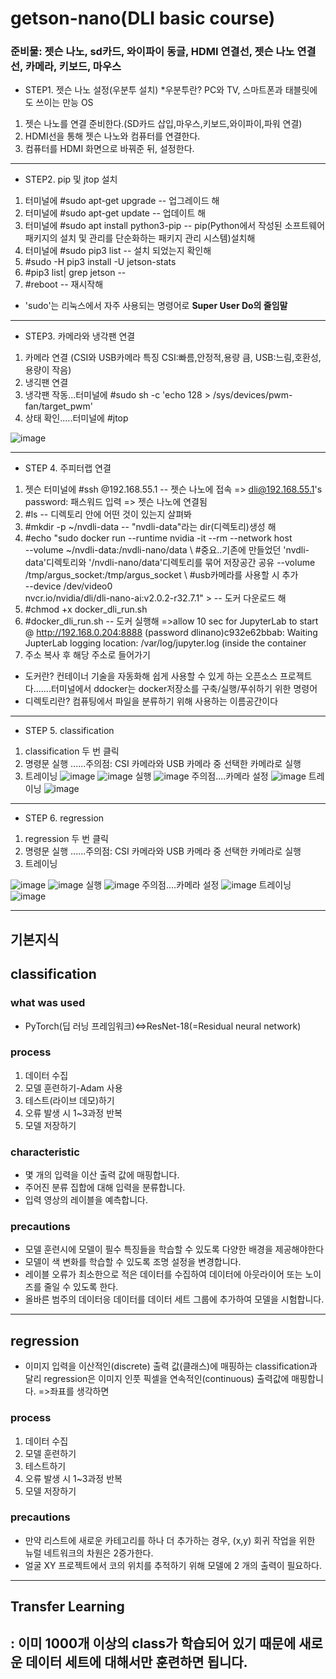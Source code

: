 # getson-nano(DLI basic course)
### 준비물: 젯슨 나노, sd카드, 와이파이 동글, HDMI 연결선, 젯슨 나노 연결선, 카메라, 키보드, 마우스
- STEP1. 젯슨 나노 설정(우분투 설치)
*우분투란? PC와 TV, 스마트폰과 태블릿에도 쓰이는 만능 OS
1. 젯슨 나노를 연결 준비한다.(SD카드 삽입,마우스,키보드,와이파이,파워 연결)
2. HDMI선을 통해 젯슨 나노와 컴퓨터를 연결한다.
3. 컴퓨터를 HDMI 화면으로 바꿔준 뒤, 설정한다.
----------------------------------------------------------------------------------------------------------------------------------------------
- STEP2. pip 및 jtop 설치
1. 터미널에 #sudo apt-get upgrade  -- 업그레이드 해
2. 터미널에 #sudo apt-get update -- 업데이트 해
3. 터미널에 #sudo apt install python3-pip -- pip(Python에서 작성된 소프트웨어 패키지의 설치 및 관리를 단순화하는 패키지 관리 시스템)설치해
4. 터미널에 #sudo pip3 list -- 설치 되었는지 확인해
5. #sudo -H pip3 install -U jetson-stats
6. #pip3 list| grep jetson -- 
7. #reboot  -- 재시작해
* 'sudo'는 리눅스에서 자주 사용되는 명령어로 **Super User Do의 줄임말**
-------------------------------------------------------------------------------------------------------------------------------------------------
- STEP3. 카메라와 냉각팬 연결
1. 카메라 연결 (CSI와 USB카메라 특징 CSI:빠름,안정적,용량 큼, USB:느림,호환성,용량이 작음)
2. 냉긱팬 연결 
3. 냉각팬 작동...터미널에 #sudo sh -c 'echo 128 > /sys/devices/pwm-fan/target_pwm'
4. 상태 확인.....터미널에 #jtop

![image](https://user-images.githubusercontent.com/102523600/201663630-1abf44ff-c5dc-430d-af76-b5cb0165e27b.png)

-----------------------------------------------------------------------------------------------------------------------------------------
- STEP 4. 주피터랩 연결
1. 젯슨 터미널에 #ssh <name>@192.168.55.1 -- 젯슨 나노에 접속
  => dli@192.168.55.1's password: 패스워드 입력
  => 젯슨 나노에 연결됨
2. #ls -- 디렉토리 안에 어떤 것이 있는지 살펴봐
3. #mkdir -p ~/nvdli-data -- "nvdli-data"라는 dir(디렉토리)생성 해
4. #echo "sudo docker run --runtime nvidia -it --rm --network host \
    --volume ~/nvdli-data:/nvdli-nano/data \                       #중요..기존에 만들었던 'nvdli-data'디렉토리와 '/nvdli-nano/data'디렉토리를 묶어 저장공간 공유
    --volume /tmp/argus_socket:/tmp/argus_socket \                  #usb카메라를 사용할 시 추가          
    --device /dev/video0 \
    nvcr.io/nvidia/dli/dli-nano-ai:v2.0.2-r32.7.1" > -- 도커 다운로드 해
5. #chmod +x docker_dli_run.sh
6. #docker_dli_run.sh -- 도커 실행해
 =>allow 10 sec for JupyterLab to start @ http://192.168.0.204:8888 (password dlinano)c932e62bbab: Waiting
JupterLab logging location:  /var/log/jupyter.log  (inside the container
7. 주소 복사 후 해당 주소로 들어가기
* 도커란? 컨테이너 기술을 자동화해 쉽게 사용할 수 있게 하는 오픈소스 프로젝트다.......터미널에서 ddocker는 docker저장소를 구축/실행/푸쉬하기 위한 명령어
* 디렉토리란? 컴퓨팅에서 파일을 분류하기 위해 사용하는 이름공간이다
-------------------------------------------------------------------------------------------------------------------------------------
- STEP 5. classification
1. classification 두 번 클릭
2. 명령문 실행               ......주의점: CSI 카메라와 USB 카메라 중 선택한 카메라로 실행
3. 트레이닝
![image](https://user-images.githubusercontent.com/102523600/201664384-08cc952c-1d5d-463c-bf4e-c9011defcb38.png)
![image](https://user-images.githubusercontent.com/102523600/201664497-b1e90fe8-7de6-4e62-aab8-d9024bd82e84.png)
실행
![image](https://user-images.githubusercontent.com/102523600/201664951-e0f145e6-1f3c-45d9-ae6f-2420e5c82571.png)
주의점....카메라 설정
![image](https://user-images.githubusercontent.com/102523600/201664762-b402fd8e-771c-406f-a55e-ac2b132cb3e3.png)
트레이닝
 ![image](https://user-images.githubusercontent.com/102523600/201667821-5a1ee9df-8040-4cdf-90db-2e8a719c1e13.png)

-------------------------------------------------------------------------------------------------------------------------------------
- STEP 6. regression
1. regression 두 번 클릭
2. 명령문 실행               ......주의점: CSI 카메라와 USB 카메라 중 선택한 카메라로 실행
3. 트레이닝
  
![image](https://user-images.githubusercontent.com/102523600/201667002-cee555c8-f22c-43a5-9936-aa93e8fbaa8a.png)
![image](https://user-images.githubusercontent.com/102523600/201666958-bac3826c-440e-4f75-9630-339d1af57e57.png)
실행
![image](https://user-images.githubusercontent.com/102523600/201667165-e0c03e25-d029-495b-9936-bdef5c31f461.png)
주의점....카메라 설정
![image](https://user-images.githubusercontent.com/102523600/201667273-f940777a-80f8-4f42-a507-255f91d2b63d.png)
트레이닝
![image](https://user-images.githubusercontent.com/102523600/201667578-6b67539d-7dc5-4ddd-b36a-9670ae869f2e.png)
  
-------------------------------------------------------------------------------------------------------------------------------------
## 기본지식

## classification
### what was used
- PyTorch(딥 러닝 프레임워크)<=>ResNet-18(=Residual neural network)
### process
1. 데이터 수집
2. 모델 훈련하기-Adam 사용
3. 테스트(라이브 데모)하기
4. 오류 발생 시 1~3과정 반복
5. 모델 저장하기
### characteristic
- 몇 개의 입력을 이산 출력 값에 매핑합니다.
- 주어진 분류 집합에 대해 입력을 분류합니다.
- 입력 영상의 레이블을 예측합니다.
### precautions
- 모델 훈련시에 모델이 필수 특징들을 학습할 수 있도록 다양한 배경을 제공해야한다
- 모델이 색 변화를 학습할 수 있도록 조명 설정을 변경합니다.
- 레이블 오류가 최소한으로 적은 데이터를 수집하여 데이터에 아웃라이어 또는 노이즈를 줄일 수 있도록 한다.
- 올바른 범주의 데이터응 데이터를 데이터 세트 그룹에 추가하여 모델을 시험합니다.
----------------------------------------------------------------------------------------------------------------------------------------
## regression
- 이미지 입력을 이산적인(discrete) 출력 값(클래스)에 매핑하는 classification과 달리 regression은 이미지 인풋 픽셀을 연속적인(continuous) 출력값에 매핑합니다.
  =>좌표를 생각하면 
### process
1. 데이터 수집
2. 모델 훈련하기
3. 테스트하기
4. 오류 발생 시 1~3과정 반복
5. 모델 저장하기
### precautions
-  만약 리스트에 새로운 카테고리를 하나 더 추가하는 경우, (x,y) 회귀 작업을 위한 뉴럴 네트워크의 차원은 2증가한다.
- 얼굴 XY 프로젝트에서 코의 위치를 추적하기 위해 모델에 2 개의 출력이 필요하다.
----------------------------------------------------------------------------------------------------
## Transfer Learning
: 이미 1000개 이상의 class가 학습되어 있기 때문에 새로운 데이터 세트에 대해서만 훈련하면 됩니다.
-------------------------------------------------------------------------------------------------

